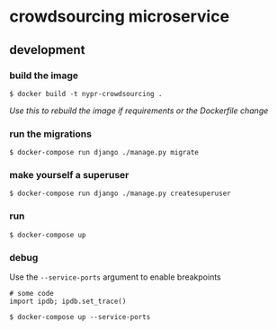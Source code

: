 # crowdsourcing microservice

## development

### build the image
`$ docker build -t nypr-crowdsourcing .`

_Use this to rebuild the image if requirements or the Dockerfile change_

### run the migrations
`$ docker-compose run django ./manage.py migrate`

### make yourself a superuser
`$ docker-compose run django ./manage.py createsuperuser`

### run
`$ docker-compose up`

### debug
Use the `--service-ports` argument to enable breakpoints

```python3
# some code
import ipdb; ipdb.set_trace()
```

`$ docker-compose up --service-ports`
